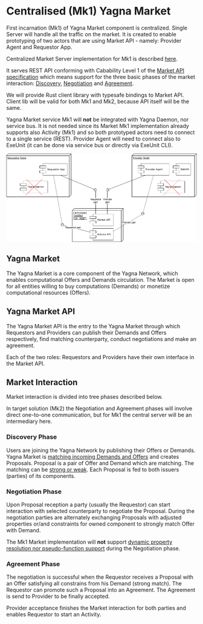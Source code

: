 # Centralised (Mk1) Yagna Market

First incarnation (Mk1) of Yagna Market component is centralized.
Single Server will handle all the traffic on the market.
It is created to enable prototyping of two actors that are using
Market API - namely: Provider Agent and Requestor App.

Centralized Market Server implementation for Mk1 is described [here](
../../test-utils/market-hub/README.md
).

It serves REST API conforming with Cabability Level 1 of the 
[Market API specification](
https://docs.google.com/document/d/1Zny_vfgWV-hcsKS7P-Kdr3Fb0dwfl-6T_cYKVQ9mkNg/edit#heading=h.8anq3nlk2en7
) which means support for the three basic phases of the market interaction:
[Discovery](#discovery-phase), [Negotiation](#negotiation-phase) and [Agreement](#agreement-phase).

We will provide Rust client library with typesafe bindings to Market API.
Client lib will be valid for both Mk1 and Mk2, because API itself will be the same.

Yagna Market service Mk1 will **not** be integrated with Yagna Daemon, nor service bus.
It is not needed since its Market Mk1 implementation already supports also Activity (Mk1)
and so both prototyped actors need to connect to a single service (REST).
Provider Agent will need to connect also to ExeUnit (it can be done via service bus
or directly via ExeUnit CLI). 

![TestBed diagram](Centralised%20(Mk1)%20TestBed.png) 


## Yagna Market

The Yagna Market is a core component of the Yagna Network, which enables computational Offers
and Demands circulation. The Market is open for all entities willing to buy computations (Demands)
or monetize computational resources (Offers).

## Yagna Market API

The Yagna Market API is the entry to the Yagna Market through which Requestors and Providers 
can publish their Demands and Offers respectively, find matching counterparty, conduct negotiations
and make an agreement.

Each of the two roles: Requestors and Providers have their own interface in the Market API.

## Market Interaction

Market interaction is divided into tree phases described below.

In target solution (Mk2) the Negotiation and Agreement phases will involve direct one-to-one
communication, but for Mk1 the central server will be an intermediary here.


### Discovery Phase
Users are joining the Yagna Network by publishing their Offers or Demands.
Yagna Market is [matching incoming Demands and Offers](
https://docs.google.com/document/d/1yTupuRsN9DKVrK1TPhM6dBxKCAPk0wCB8KxRf57ZkV4
) and creates Proposals. Proposal is a pair of Offer and Demand which are matching.
The matching can be [strong or weak](
https://docs.google.com/document/d/1tzMrhdBr9wiUXtSn1JO18MmIiP31dkMakdjStnF3eZY/edit#heading=h.jzr5wr9i4uh5
). Each Proposal is fed to both issuers (parties) of its components.


### Negotiation Phase
Upon Proposal reception a party (usually the Requestor) can start interaction with selected
counterparty to negotiate the Proposal. During the negotiation parties are alternately
exchanging Proposals with adjusted properties or/and constraints for owned component
to strongly match Offer with Demand.

The Mk1 Market implementation will **not** support [dynamic property resolution nor
pseudo-function support](
https://docs.google.com/document/d/1Zny_vfgWV-hcsKS7P-Kdr3Fb0dwfl-6T_cYKVQ9mkNg/edit#heading=h.6y5qk7bcl9qy
) during the Negotiation phase.

### Agreement Phase
The negotiation is successful when the Requestor receives a Proposal with an Offer satisfying
all constrains from his Demand (strong match). The Requestor can promote such a Proposal
into an Agreement. The Agreement is send to Provider to be finally accepted.

Provider acceptance finishes the Market interaction for both parties and enables Requestor
to start an Activity.
